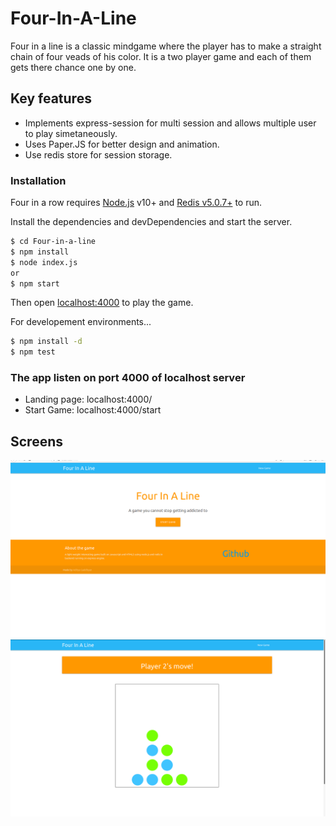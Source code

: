 # Four-In-A-Line

Four in a line is a classic mindgame where the player has to make a straight chain of four veads of his color. It is a two player game and each of them gets there chance one by one.

##  Key features
-   Implements express-session for multi session and allows multiple user to play simetaneously.
-   Uses Paper.JS for better design and animation.
-   Use redis store for session storage.

### Installation

Four in a row requires [Node.js](https://nodejs.org/) v10+ and [Redis v5.0.7+](https://redis.io/) to run.

Install the dependencies and devDependencies and start the server.

```sh
$ cd Four-in-a-line
$ npm install
$ node index.js
or
$ npm start
```
Then open [localhost:4000](localhost:4000) to play the game.

For developement environments...

```sh
$ npm install -d
$ npm test
```
### The app listen on port 4000 of localhost server
-   Landing page: localhost:4000/
-   Start Game: localhost:4000/start

##  Screens
![Game page 1](https://github.com/Adityagaddhyan/Four-in-a-line/blob/master/screenshot/Screenshot%20from%202020-10-13%2023-21-13.png)
![Game page 2](https://github.com/Adityagaddhyan/Four-in-a-line/blob/master/screenshot/Screenshot%20from%202020-10-13%2023-20-38.png)

